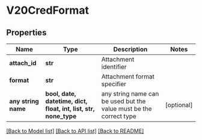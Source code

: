 # V20CredFormat


## Properties
Name | Type | Description | Notes
------------ | ------------- | ------------- | -------------
**attach_id** | **str** | Attachment identifier | 
**format** | **str** | Attachment format specifier | 
**any string name** | **bool, date, datetime, dict, float, int, list, str, none_type** | any string name can be used but the value must be the correct type | [optional]

[[Back to Model list]](../README.md#documentation-for-models) [[Back to API list]](../README.md#documentation-for-api-endpoints) [[Back to README]](../README.md)


